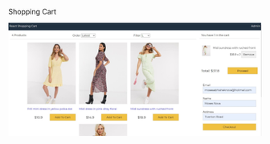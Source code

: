 Shopping Cart

![alt text](https://github.com/mosesnova/react-redux-shopping-cart/blob/master/CaRT.JPG)
